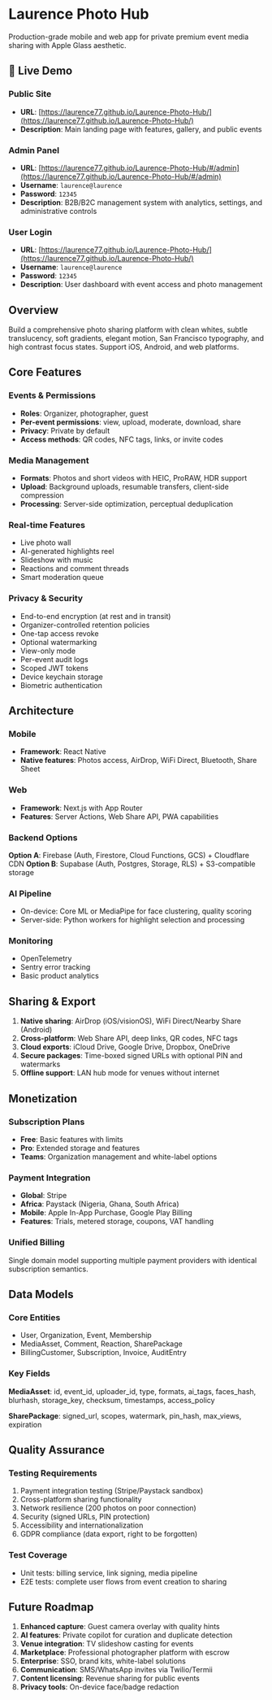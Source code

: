 # Laurence Photo Hub

Production-grade mobile and web app for private premium event media sharing with Apple Glass aesthetic.

## 🚀 Live Demo

### Public Site
- **URL**: [https://laurence77.github.io/Laurence-Photo-Hub/](https://laurence77.github.io/Laurence-Photo-Hub/)
- **Description**: Main landing page with features, gallery, and public events

### Admin Panel
- **URL**: [https://laurence77.github.io/Laurence-Photo-Hub/#/admin](https://laurence77.github.io/Laurence-Photo-Hub/#/admin)
- **Username**: `laurence@laurence`
- **Password**: `12345`
- **Description**: B2B/B2C management system with analytics, settings, and administrative controls

### User Login
- **URL**: [https://laurence77.github.io/Laurence-Photo-Hub/](https://laurence77.github.io/Laurence-Photo-Hub/)
- **Username**: `laurence@laurence`
- **Password**: `12345`
- **Description**: User dashboard with event access and photo management

## Overview

Build a comprehensive photo sharing platform with clean whites, subtle translucency, soft gradients, elegant motion, San Francisco typography, and high contrast focus states. Support iOS, Android, and web platforms.

## Core Features

### Events & Permissions
- **Roles**: Organizer, photographer, guest
- **Per-event permissions**: view, upload, moderate, download, share
- **Privacy**: Private by default
- **Access methods**: QR codes, NFC tags, links, or invite codes

### Media Management
- **Formats**: Photos and short videos with HEIC, ProRAW, HDR support
- **Upload**: Background uploads, resumable transfers, client-side compression
- **Processing**: Server-side optimization, perceptual deduplication

### Real-time Features
- Live photo wall
- AI-generated highlights reel
- Slideshow with music
- Reactions and comment threads
- Smart moderation queue

### Privacy & Security
- End-to-end encryption (at rest and in transit)
- Organizer-controlled retention policies
- One-tap access revoke
- Optional watermarking
- View-only mode
- Per-event audit logs
- Scoped JWT tokens
- Device keychain storage
- Biometric authentication

## Architecture

### Mobile
- **Framework**: React Native
- **Native features**: Photos access, AirDrop, WiFi Direct, Bluetooth, Share Sheet

### Web
- **Framework**: Next.js with App Router
- **Features**: Server Actions, Web Share API, PWA capabilities

### Backend Options
**Option A**: Firebase (Auth, Firestore, Cloud Functions, GCS) + Cloudflare CDN
**Option B**: Supabase (Auth, Postgres, Storage, RLS) + S3-compatible storage

### AI Pipeline
- On-device: Core ML or MediaPipe for face clustering, quality scoring
- Server-side: Python workers for highlight selection and processing

### Monitoring
- OpenTelemetry
- Sentry error tracking
- Basic product analytics

## Sharing & Export

1. **Native sharing**: AirDrop (iOS/visionOS), WiFi Direct/Nearby Share (Android)
2. **Cross-platform**: Web Share API, deep links, QR codes, NFC tags
3. **Cloud exports**: iCloud Drive, Google Drive, Dropbox, OneDrive
4. **Secure packages**: Time-boxed signed URLs with optional PIN and watermarks
5. **Offline support**: LAN hub mode for venues without internet

## Monetization

### Subscription Plans
- **Free**: Basic features with limits
- **Pro**: Extended storage and features
- **Teams**: Organization management and white-label options

### Payment Integration
- **Global**: Stripe
- **Africa**: Paystack (Nigeria, Ghana, South Africa)
- **Mobile**: Apple In-App Purchase, Google Play Billing
- **Features**: Trials, metered storage, coupons, VAT handling

### Unified Billing
Single domain model supporting multiple payment providers with identical subscription semantics.

## Data Models

### Core Entities
- User, Organization, Event, Membership
- MediaAsset, Comment, Reaction, SharePackage
- BillingCustomer, Subscription, Invoice, AuditEntry

### Key Fields
**MediaAsset**: id, event_id, uploader_id, type, formats, ai_tags, faces_hash, blurhash, storage_key, checksum, timestamps, access_policy

**SharePackage**: signed_url, scopes, watermark, pin_hash, max_views, expiration

## Quality Assurance

### Testing Requirements
1. Payment integration testing (Stripe/Paystack sandbox)
2. Cross-platform sharing functionality
3. Network resilience (200 photos on poor connection)
4. Security (signed URLs, PIN protection)
5. Accessibility and internationalization
6. GDPR compliance (data export, right to be forgotten)

### Test Coverage
- Unit tests: billing service, link signing, media pipeline
- E2E tests: complete user flows from event creation to sharing

## Future Roadmap

1. **Enhanced capture**: Guest camera overlay with quality hints
2. **AI features**: Private copilot for curation and duplicate detection
3. **Venue integration**: TV slideshow casting for events
4. **Marketplace**: Professional photographer platform with escrow
5. **Enterprise**: SSO, brand kits, white-label solutions
6. **Communication**: SMS/WhatsApp invites via Twilio/Termii
7. **Content licensing**: Revenue sharing for public events
8. **Privacy tools**: On-device face/badge redaction